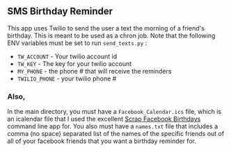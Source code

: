 ## SMS Birthday Reminder
This app uses Twilio to send the user a text the morning
of a friend's birthday. This is meant to be used as
a chron job.
Note that the following ENV variables must be set
to run `send_texts.py` :
- `TW_ACCOUNT` - Your twilio account id
- `TW_KEY` - The key for your twilio account
- `MY_PHONE` - the phone # that will receive the reminders
- `TWILIO_PHONE` - your twilio phone #

### Also,  
In the main directory, you must have a `Facebook_Calendar.ics`
file, which is an icalendar file that I used the excellent
[Scrap Facebook Birthdays](https://github.com/ani10030/scrap-facebook-birthdays)
command line app for. You also must have a `names.txt` file
that includes a comma (no space) separated list of the names
of the specific friends out of all of your facebook friends
that you want a birthday reminder for.